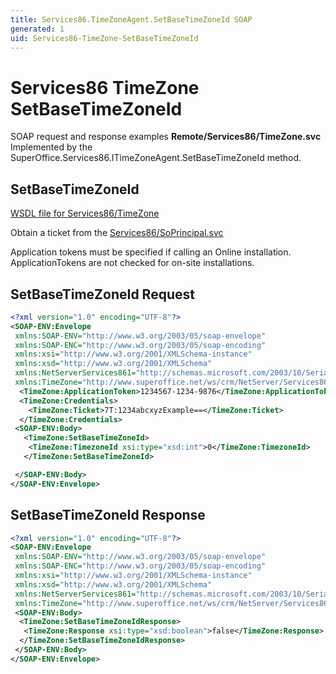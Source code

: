 ```yaml
---
title: Services86.TimeZoneAgent.SetBaseTimeZoneId SOAP
generated: 1
uid: Services86-TimeZone-SetBaseTimeZoneId
---
```


# Services86 TimeZone SetBaseTimeZoneId

SOAP request and response examples **Remote/Services86/TimeZone.svc**
Implemented by the <see cref="M:SuperOffice.Services86.ITimeZoneAgent.SetBaseTimeZoneId">SuperOffice.Services86.ITimeZoneAgent.SetBaseTimeZoneId</see> method.

## SetBaseTimeZoneId

[WSDL file for Services86/TimeZone](../Services86-TimeZone.md)

Obtain a ticket from the [Services86/SoPrincipal.svc](../SoPrincipal/index.md)

Application tokens must be specified if calling an Online installation. ApplicationTokens are not checked for on-site installations.

## SetBaseTimeZoneId Request

```xml
<?xml version="1.0" encoding="UTF-8"?>
<SOAP-ENV:Envelope
 xmlns:SOAP-ENV="http://www.w3.org/2003/05/soap-envelope"
 xmlns:SOAP-ENC="http://www.w3.org/2003/05/soap-encoding"
 xmlns:xsi="http://www.w3.org/2001/XMLSchema-instance"
 xmlns:xsd="http://www.w3.org/2001/XMLSchema"
 xmlns:NetServerServices861="http://schemas.microsoft.com/2003/10/Serialization/"
 xmlns:TimeZone="http://www.superoffice.net/ws/crm/NetServer/Services86">
  <TimeZone:ApplicationToken>1234567-1234-9876</TimeZone:ApplicationToken>
  <TimeZone:Credentials>
    <TimeZone:Ticket>7T:1234abcxyzExample==</TimeZone:Ticket>
  </TimeZone:Credentials>
 <SOAP-ENV:Body>
   <TimeZone:SetBaseTimeZoneId>
    <TimeZone:TimezoneId xsi:type="xsd:int">0</TimeZone:TimezoneId>
   </TimeZone:SetBaseTimeZoneId>

 </SOAP-ENV:Body>
</SOAP-ENV:Envelope>

```

## SetBaseTimeZoneId Response

```xml
<?xml version="1.0" encoding="UTF-8"?>
<SOAP-ENV:Envelope
 xmlns:SOAP-ENV="http://www.w3.org/2003/05/soap-envelope"
 xmlns:SOAP-ENC="http://www.w3.org/2003/05/soap-encoding"
 xmlns:xsi="http://www.w3.org/2001/XMLSchema-instance"
 xmlns:xsd="http://www.w3.org/2001/XMLSchema"
 xmlns:NetServerServices861="http://schemas.microsoft.com/2003/10/Serialization/"
 xmlns:TimeZone="http://www.superoffice.net/ws/crm/NetServer/Services86">
 <SOAP-ENV:Body>
  <TimeZone:SetBaseTimeZoneIdResponse>
   <TimeZone:Response xsi:type="xsd:boolean">false</TimeZone:Response>
  </TimeZone:SetBaseTimeZoneIdResponse>
 </SOAP-ENV:Body>
</SOAP-ENV:Envelope>

```
